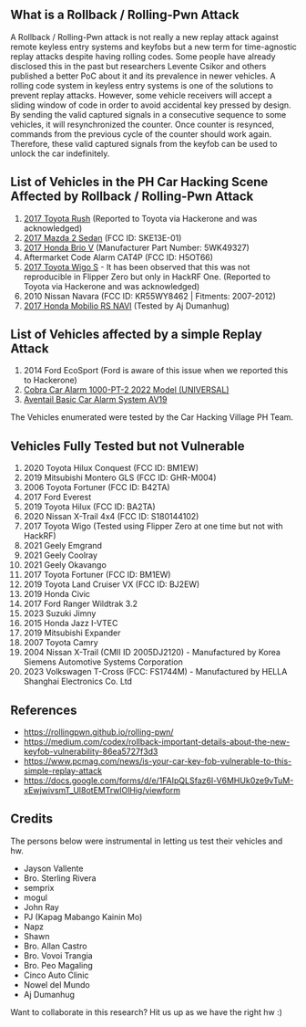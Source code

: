 ## What is a Rollback / Rolling-Pwn Attack

A Rollback  / Rolling-Pwn attack is not really a new replay attack against remote keyless entry systems and keyfobs but a new term for time-agnostic replay attacks despite having rolling codes. Some people have already disclosed this in the past but researchers Levente Csikor and others published a better PoC about it and its prevalence in newer vehicles. A rolling code system in keyless entry systems is one of the solutions to prevent replay attacks. However, some vehicle receivers will accept a sliding window of code in order to avoid accidental key pressed by design. By sending the valid captured signals in a consecutive sequence to some vehicles, it will resynchronized the counter. Once counter is resynced, commands from the previous cycle of the counter should work again. Therefore, these valid captured signals from the keyfob can be used to unlock the car indefinitely.

## List of Vehicles in the PH Car Hacking Scene Affected by Rollback / Rolling-Pwn Attack

1. [2017 Toyota Rush](https://youtube.com/shorts/lYTrSDCGbJs?feature=share) (Reported to Toyota via Hackerone and was acknowledged)
2. [2017 Mazda 2 Sedan](https://youtube.com/shorts/apWLPRXZiHM?feature=share) (FCC ID: SKE13E-01)
3. [2017 Honda Brio V](https://www.youtube.com/shorts/r1GabTsF6UI) (Manufacturer Part Number:	5WK49327)
4. Aftermarket Code Alarm CAT4P (FCC ID: H5OT66)
5. [2017 Toyota Wigo S](https://www.youtube.com/shorts/vL3yjYKuOoU) - It has been observed that this was not reproducible in Flipper Zero but only in HackRF One. (Reported to Toyota via Hackerone and was acknowledged)
6. 2010 Nissan Navara (FCC ID: KR55WY8462 | Fitments: 2007-2012)
7. [2017 Honda Mobilio RS NAVI](https://youtube.com/shorts/u10esbLgJkk) (Tested by Aj Dumanhug)

## List of Vehicles affected by a simple Replay Attack
1. 2014 Ford EcoSport (Ford is aware of this issue when we reported this to Hackerone)
2. [Cobra Car Alarm 1000-PT-2 2022 Model (UNIVERSAL)](https://www.lazada.com.ph/products/cobra-car-alarm-1000-pt-2-2022-model-universal-i2477259510-s11351369524.html?spm=a2o4l.tm80167379.5934338580.1.69d2rzqHrzqHaw.69d2rzqHrzqHaw&priceCompare=skuId%3A11351369524%3Bsource%3Alazada-om%3Bsn%3Aea77dd71-2e4f-4124-839b-1150539b843b%3BoriginPrice%3A124900%3BvoucherPrice%3A124900%3Btimestamp%3A1676085341414)
3. [Aventail Basic Car Alarm System AV19](https://www.carsthetics.com/collections/security/products/aventail-basic-car-alarm-system-av19)

The Vehicles enumerated were tested by the Car Hacking Village PH Team.

## Vehicles Fully Tested but not Vulnerable
1. 2020 Toyota Hilux Conquest (FCC ID: BM1EW)
2. 2019 Mitsubishi Montero GLS (FCC ID: GHR-M004)
3. 2006 Toyota Fortuner (FCC ID: B42TA)
4. 2017 Ford Everest 
5. 2019 Toyota Hilux (FCC ID: BA2TA)
6. 2020 Nissan X-Trail 4x4 (FCC ID: S180144102)
7. 2017 Toyota Wigo (Tested using Flipper Zero at one time but not with HackRF)
8. 2021 Geely Emgrand
9. 2021 Geely Coolray
10. 2021 Geely Okavango
11. 2017 Toyota Fortuner (FCC ID: BM1EW)
12. 2019 Toyota Land Cruiser VX (FCC ID: BJ2EW)
13. 2019 Honda Civic 
14. 2017 Ford Ranger Wildtrak 3.2
15. 2023 Suzuki Jimny 
16. 2015 Honda Jazz I-VTEC
17. 2019 Mitsubishi Expander
18. 2007 Toyota Camry
19. 2004 Nissan X-Trail (CMII ID 2005DJ2120) - Manufactured by Korea Siemens Automotive Systems Corporation
20. 2023 Volkswagen T-Cross (FCC: FS1744M) - Manufactured by  HELLA Shanghai Electronics Co. Ltd


## References
- https://rollingpwn.github.io/rolling-pwn/
- https://medium.com/codex/rollback-important-details-about-the-new-keyfob-vulnerability-86ea5727f3d3
- https://www.pcmag.com/news/is-your-car-key-fob-vulnerable-to-this-simple-replay-attack
- https://docs.google.com/forms/d/e/1FAIpQLSfaz6l-V6MHUk0ze9vTuM-xEwjwivsmT_Ul8otEMTrwlOlHig/viewform

## Credits

The persons below were instrumental in letting us test their vehicles and hw.

- Jayson Vallente
- Bro. Sterling Rivera
- semprix
- mogul
- John Ray
- PJ (Kapag Mabango Kainin Mo)
- Napz
- Shawn
- Bro. Allan Castro
- Bro. Vovoi Trangia
- Bro. Peo Magaling
- Cinco Auto Clinic
- Nowel del Mundo
- Aj Dumanhug

Want to collaborate in this research? Hit us up as we have the right hw :)
